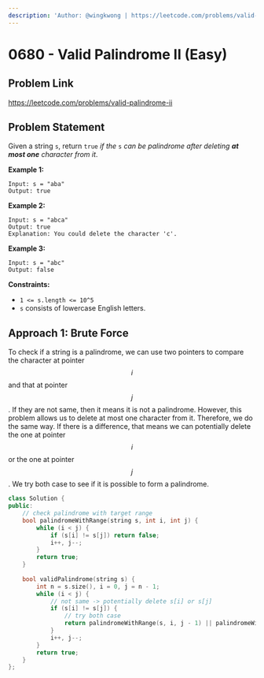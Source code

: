 ```yaml
---
description: 'Author: @wingkwong | https://leetcode.com/problems/valid-palindrome-ii/'
---
```


# 0680 - Valid Palindrome II (Easy)

## Problem Link

https://leetcode.com/problems/valid-palindrome-ii

## Problem Statement

Given a string `s`, return `true` _if the_ `s` _can be palindrome after deleting **at most one** character from it_.

**Example 1:**

```
Input: s = "aba"
Output: true
```

**Example 2:**

```
Input: s = "abca"
Output: true
Explanation: You could delete the character 'c'.
```

**Example 3:**

```
Input: s = "abc"
Output: false
```

**Constraints:**

* `1 <= s.length <= 10^5`
* `s` consists of lowercase English letters.

## Approach 1: Brute Force

To check if a string is a palindrome, we can use two pointers to compare the character at pointer $$i$$ and that at pointer $$j$$. If they are not same, then it means it is not a palindrome. However, this problem allows us to delete at most one character from it. Therefore, we do the same way. If there is a difference, that means we can potentially delete the one at pointer $$i$$ or the one at pointer $$j$$. We try both case to see if it is possible to form a palindrome.

<SolutionAuthor name="@wingkwong"/>

```cpp
class Solution {
public:
    // check palindrome with target range
    bool palindromeWithRange(string s, int i, int j) {
        while (i < j) {
            if (s[i] != s[j]) return false;
            i++, j--;
        }
        return true;
    }
    
    bool validPalindrome(string s) {
        int n = s.size(), i = 0, j = n - 1;
        while (i < j) {
            // not same -> potentially delete s[i] or s[j]
            if (s[i] != s[j]) {
                // try both case
                return palindromeWithRange(s, i, j - 1) || palindromeWithRange(s, i + 1, j);
            }
            i++, j--;
        }
        return true;
    }
};
```
